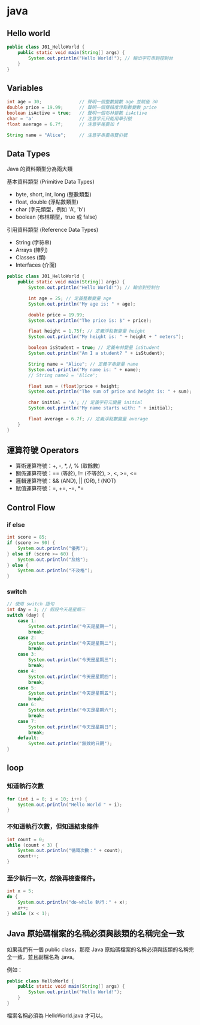# java

## Hello world

```java
public class J01_HelloWorld {
    public static void main(String[] args) {
        System.out.println("Hello World!"); // 輸出字符串到控制台
    }
}
```

## Variables

```java
int age = 30;              // 聲明一個整數變數 age 並賦值 30
double price = 19.99;      // 聲明一個雙精度浮點數變數 price
boolean isActive = true;   // 聲明一個布林變數 isActive
char = 'a'                 // 注意字元只能用單引號
float average = 6.7f;      // 注意字尾要加 f

String name = "Alice";     // 注意字串要用雙引號
```

## Data Types

Java 的資料類型分為兩大類

基本資料類型 (Primitive Data Types)
- byte, short, int, long (整數類型)
- float, double (浮點數類型)
- char (字元類型，例如 'A', 'b')
- boolean (布林類型，true 或 false)

引用資料類型 (Reference Data Types)
- String (字符串)
- Arrays (陣列)
- Classes (類)
- Interfaces (介面)

```java
public class J01_HelloWorld {
    public static void main(String[] args) {
        System.out.println("Hello World!"); // 輸出到控制台

        int age = 25; // 定義整數變量 age
        System.out.println("My age is: " + age); 

        double price = 19.99;
        System.out.println("The price is: $" + price); 

        float height = 1.75f; // 定義浮點數變量 height
        System.out.println("My height is: " + height + " meters"); 

        boolean isStudent = true; // 定義布林變量 isStudent
        System.out.println("Am I a student? " + isStudent); 

        String name = "Alice"; // 定義字串變量 name
        System.out.println("My name is: " + name); 
        // String name2 = 'Alice';     

        float sum = (float)price + height; 
        System.out.println("The sum of price and height is: " + sum);

        char initial = 'A'; // 定義字符元變量 initial
        System.out.println("My name starts with: " + initial); 

        float average = 6.7f; // 定義浮點數變量 average
    }
}
```


## 運算符號 Operators

- 算術運算符號：+, -, *, /, % (取餘數)
- 關係運算符號：== (等於), != (不等於), >, <, >=, <=
- 邏輯運算符號：&& (AND), || (OR), ! (NOT)
- 賦值運算符號：=, +=, -=, *= 

## Control Flow

### if else

```java
int score = 85;
if (score >= 90) {
    System.out.println("優秀");
} else if (score >= 60) {
    System.out.println("及格");
} else {
    System.out.println("不及格");
}
```

### switch

```java
// 使用 switch 語句
int day = 3; // 假設今天是星期三
switch (day) {
    case 1:
        System.out.println("今天是星期一");
        break;
    case 2:
        System.out.println("今天是星期二");
        break;
    case 3:
        System.out.println("今天是星期三");
        break;
    case 4:
        System.out.println("今天是星期四");
        break;
    case 5:
        System.out.println("今天是星期五");
        break;
    case 6:
        System.out.println("今天是星期六");
        break;
    case 7:
        System.out.println("今天是星期日");
        break;
    default:
        System.out.println("無效的日期");
}
```

## loop

### 知道執行次數

```java
for (int i = 0; i < 10; i++) {
    System.out.println("Hello World " + i);
}
```

### 不知道執行次數，但知道結束條件

```java
int count = 0;
while (count < 3) {
    System.out.println("循環次數：" + count);
    count++;
}
```

### 至少執行一次，然後再檢查條件。

```java
int x = 5;
do {
    System.out.println("do-while 執行：" + x);
    x++;
} while (x < 1);
```

## Java 原始碼檔案的名稱必須與該類的名稱完全一致

如果我們有一個 public class，那麼 Java 原始碼檔案的名稱必須與該類的名稱完全一致，並且副檔名為 .java。

例如：

```java
public class HelloWorld { 
    public static void main(String[] args) {
        System.out.println("Hello World!");
    }
}
```
檔案名稱必須為 HelloWorld.java 才可以。 

